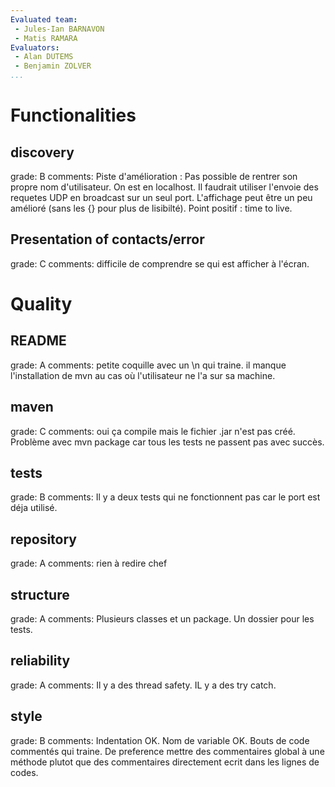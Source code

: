 ```yaml
---
Evaluated team:
 - Jules-Ian BARNAVON
 - Matis RAMARA
Evaluators: 
 - Alan DUTEMS
 - Benjamin ZOLVER
...
```


# Functionalities
  
## discovery
<!-- Connection and contact discovery phase -->
grade: B
comments: 
Piste d'amélioration : Pas possible de rentrer son propre nom d'utilisateur. On est en localhost. Il faudrait utiliser l'envoie des requetes UDP en broadcast sur un seul port. L'affichage peut être un peu amélioré (sans les {} pour plus de lisibilté). 
Point positif : time to live. 

## Presentation of contacts/error 
<!-- How readable and user friendly is the presented output. -->
grade: C
comments: difficile de comprendre se qui est afficher à l'écran.  



# Quality

## README
<!-- Presence and completeness of the README -->
grade: A
comments: petite coquille avec un \n qui traine. il manque l'installation de mvn au cas où l'utilisateur ne l'a sur sa machine. 


## maven
<!-- Does the project compiles and run based on the `pom.xml` file only. -->
grade: C
comments: oui ça compile mais le fichier .jar n'est pas créé. Problème avec mvn package car tous les tests ne passent pas avec succès. 


## tests
<!-- Proportion of the code covered by the tests. Are the tests sensible, correct and well organized -->
grade: B
comments: Il y a deux tests qui ne fonctionnent pas car le port est déja utilisé.


## repository
<!-- Structure of the git repository (directories, gitignore, presence of undesired files) -->
grade: A
comments: rien à redire chef


## structure
<!-- Structure of the code into sensible and independent packages -->
grade: A
comments: Plusieurs classes et un package. Un dossier pour les tests.


## reliability
<!-- Thread safety and error handling -->
grade: A
comments: Il y a des thread safety. IL y a des try catch. 


## style
<!-- Variable naming, indentation, comments, ... -->
grade: B
comments: Indentation OK. Nom de variable OK. Bouts de code commentés qui traine. De preference mettre des commentaires global à une méthode plutot que des commentaires directement ecrit dans les lignes de codes.  

